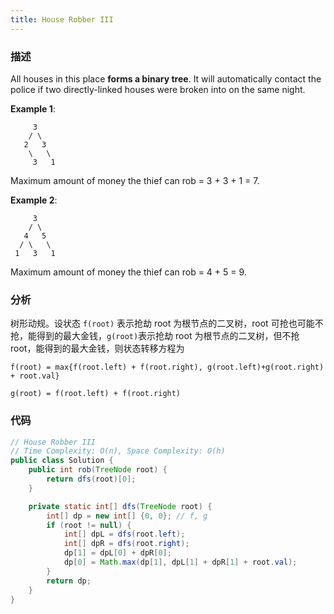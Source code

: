 ```yaml
---
title: House Robber III
---
```


### 描述

All houses in this place **forms a binary tree**. It will automatically contact the police if two directly-linked houses were broken into on the same night.

**Example 1**:

```
     3
    / \
   2   3
    \   \
     3   1
```

Maximum amount of money the thief can rob = 3 + 3 + 1 = 7.

**Example 2**:

```
     3
    / \
   4   5
  / \   \
 1   3   1
```

Maximum amount of money the thief can rob = 4 + 5 = 9.

### 分析

树形动规。设状态 `f(root)` 表示抢劫 root 为根节点的二叉树，root 可抢也可能不抢，能得到的最大金钱，`g(root)`表示抢劫 root 为根节点的二叉树，但不抢 root，能得到的最大金钱，则状态转移方程为

`f(root) = max{f(root.left) + f(root.right), g(root.left)+g(root.right) + root.val}`

`g(root) = f(root.left) + f(root.right)`

### 代码

```java
// House Robber III
// Time Complexity: O(n), Space Complexity: O(h)
public class Solution {
    public int rob(TreeNode root) {
        return dfs(root)[0];
    }

    private static int[] dfs(TreeNode root) {
        int[] dp = new int[] {0, 0}; // f, g
        if (root != null) {
            int[] dpL = dfs(root.left);
            int[] dpR = dfs(root.right);
            dp[1] = dpL[0] + dpR[0];
            dp[0] = Math.max(dp[1], dpL[1] + dpR[1] + root.val);
        }
        return dp;
    }
}
```
